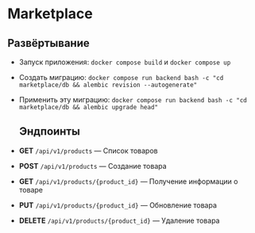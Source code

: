 # Marketplace

  ##  Развёртывание
- Запуск приложения: `docker compose build` и `docker compose up`
- Создать миграцию:
  `docker compose run backend bash -c "cd marketplace/db && alembic revision --autogenerate"`
  
- Применить эту миграцию: `docker compose run backend bash -c "cd marketplace/db && alembic upgrade head"`

  ## Эндпоинты

- **GET** `/api/v1/products` — Список товаров
- **POST** `/api/v1/products` — Создание товара
- **GET** `/api/v1/products/{product_id}` — Получение информации о товаре
- **PUT** `/api/v1/products/{product_id}` — Обновление товара
- **DELETE** `/api/v1/products/{product_id}` — Удаление товара
